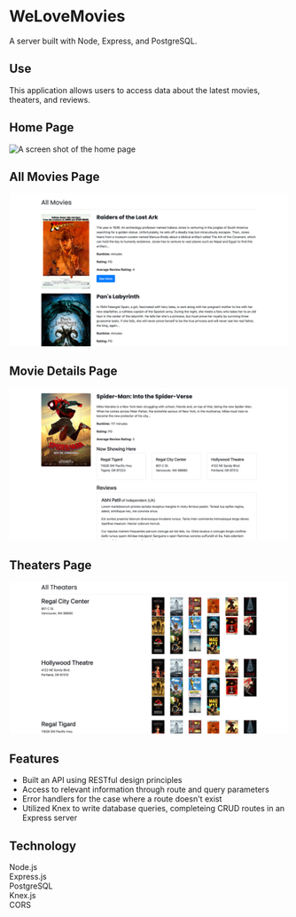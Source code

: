 # WeLoveMovies

A server built with Node, Express, and PostgreSQL. 

## Use

This application allows users to access data about the latest movies, theaters, and reviews.

## Home Page
![A screen shot of the home page](/images/home.png)

## All Movies Page
![A screen shot of the All Movies Page](/images/allMovies.png)

## Movie Details Page
![A screen shot of the Movie View Page](/images/movieView.png)

## Theaters Page
![A screen shot of the Theaters Page](/images/theaters.png)

## Features

* Built an API using RESTful design principles
* Access to relevant information through route and query parameters
* Error handlers for the case where a route doesn't exist
* Utilized Knex to write database queries, completeing CRUD routes in an Express server

## Technology

Node.js  
Express.js  
PostgreSQL  
Knex.js  
CORS
